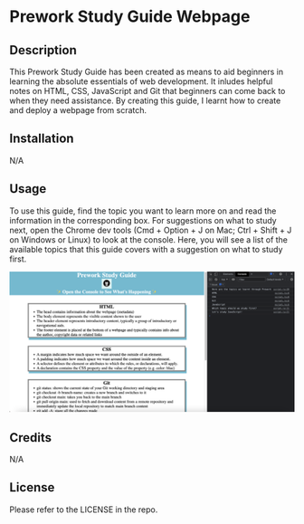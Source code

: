 # Prework Study Guide Webpage

## Description


This Prework Study Guide has been created as means to aid beginners in learning the absolute essentials of web development. It inludes helpful notes on HTML, CSS, JavaScript and Git that beginners can come back to when they need assistance. By creating this guide, I learnt how to create and deploy a webpage from scratch.  


## Installation

N/A

## Usage

To use this guide, find the topic you want to learn more on and read the information in the corresponding box. For suggestions on what to study next, open the Chrome dev tools (Cmd + Option + J on Mac; Ctrl + Shift + J on Windows or Linux) to look at the console. Here, you will see a list of the available topics that this guide covers with a suggestion on what to study first. 

![alt text](assets/images/screenshot.png "Prework Study Guide")

## Credits

N/A

## License

Please refer to the LICENSE in the repo. 
